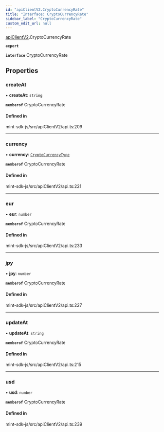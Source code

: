 ```yaml
---
id: "apiClientV2.CryptoCurrencyRate"
title: "Interface: CryptoCurrencyRate"
sidebar_label: "CryptoCurrencyRate"
custom_edit_url: null
---
```


[apiClientV2](../modules/apiClientV2).CryptoCurrencyRate

**`export`**

**`interface`** CryptoCurrencyRate

## Properties

### createAt

• **createAt**: `string`

**`memberof`** CryptoCurrencyRate

#### Defined in

mint-sdk-js/src/apiClientV2/api.ts:209

___

### currency

• **currency**: [`CryptoCurrencyType`](../enums/apiClientV2.CryptoCurrencyType)

**`memberof`** CryptoCurrencyRate

#### Defined in

mint-sdk-js/src/apiClientV2/api.ts:221

___

### eur

• **eur**: `number`

**`memberof`** CryptoCurrencyRate

#### Defined in

mint-sdk-js/src/apiClientV2/api.ts:233

___

### jpy

• **jpy**: `number`

**`memberof`** CryptoCurrencyRate

#### Defined in

mint-sdk-js/src/apiClientV2/api.ts:227

___

### updateAt

• **updateAt**: `string`

**`memberof`** CryptoCurrencyRate

#### Defined in

mint-sdk-js/src/apiClientV2/api.ts:215

___

### usd

• **usd**: `number`

**`memberof`** CryptoCurrencyRate

#### Defined in

mint-sdk-js/src/apiClientV2/api.ts:239
